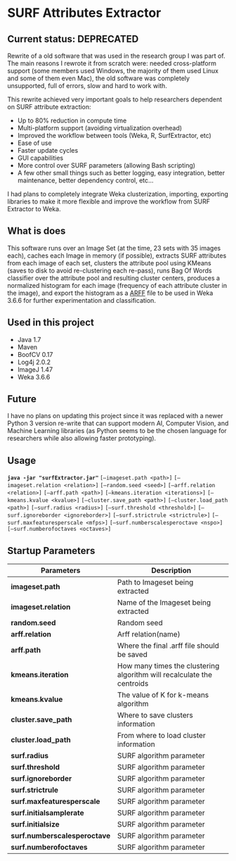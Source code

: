 # SURF Attributes Extractor

## Current status: DEPRECATED

Rewrite of a old software that was used in the research group I was part of. The main reasons I rewrote it from scratch were: needed cross-platform support (some members used Windows, the majority of them used Linux and some of them even Mac), the old software was completely unsupported, full of errors, slow and hard to work with.

This rewrite achieved very important goals to help researchers dependent on SURF attribute extraction:
- Up to 80% reduction in compute time
- Multi-platform support (avoiding virtualization overhead)
- Improved the workflow between tools (Weka, R, SurfExtractor, etc)
- Ease of use
- Faster update cycles
- GUI capabilities
- More control over SURF parameters (allowing Bash scripting)
- A few other small things such as better logging, easy integration, better maintenance, better dependency control, etc...

I had plans to completely integrate Weka clusterization, importing, exporting libraries to make it more flexible and improve the workflow from SURF Extractor to Weka. 

## What is does
This software runs over an Image Set (at the time, 23 sets with 35 images each), caches each Image in memory (if possible), extracts SURF attributes from each image of each set, clusters the attribute pool using KMeans (saves to disk to avoid re-clustering each re-pass), runs Bag Of Words classifier over the attribute pool and resulting cluster centers, produces a normalized histogram for each image (frequency of each attribute cluster in the image), and export the histogram as a [ARFF](https://www.cs.waikato.ac.nz/ml/weka/arff.html) file to be used in Weka 3.6.6 for further experimentation and classification.

## Used in this project
- Java 1.7
- Maven
- BoofCV 0.17
- Log4j 2.0.2
- ImageJ 1.47
- Weka 3.6.6

## Future

I have no plans on updating this project since it was replaced with a newer Python 3 version re-write that can support modern AI, Computer Vision, and Machine Learning libraries (as Python seems to be the chosen language for researchers while also allowing faster prototyping).

## Usage

<strong> `java -jar "surfExtractor.jar"` </strong> 
`[—imageset.path <path>]` `[—imageset.relation <relation>]` `[—random.seed <seed>]` `[—arff.relation <relation>]` `[—arff.path <path>]` `[—kmeans.iteration <iterations>]` `[—kmeans.kvalue <kvalue>]` `[—cluster.save_path <path>]` `[—cluster.load_path <path>]` `[—surf.radius <radius>]` `[—surf.threshold <threshold>]` `[—surf.ignoreborder <ignoreborder>]` `[—surf.strictrule <strictrule>]` `[—surf.maxfeaturesperscale <mfps>]` `[—surf.numberscalesperoctave <nspo>]` `[—surf.numberofoctaves <octaves>]`

## Startup Parameters

|Parameters | Description |
|-----------|-------------|
|**imageset.path**|Path to Imageset being extracted|
|**imageset.relation**|Name of the Imageset being extracted|
|**random.seed**|Random seed|
|**arff.relation**|Arff relation(name)|
|**arff.path**|Where the final .arff file should be saved|
|**kmeans.iteration**|How many times the clustering algorithm will recalculate the centroids|
|**kmeans.kvalue**|The value of K for k-means algorithm|
|**cluster.save_path**|Where to save clusters information|
|**cluster.load_path**|From where to load cluster information|
|**surf.radius**|SURF algorithm parameter|
|**surf.threshold**|SURF algorithm parameter|
|**surf.ignoreborder**|SURF algorithm parameter|
|**surf.strictrule**|SURF algorithm parameter|
|**surf.maxfeaturesperscale**|SURF algorithm parameter|
|**surf.initialsamplerate**|SURF algorithm parameter|
|**surf.initialsize**|SURF algorithm parameter|
|**surf.numberscalesperoctave**|SURF algorithm parameter|
|**surf.numberofoctaves**|SURF algorithm parameter|

